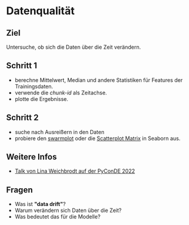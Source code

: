 
# Datenqualität

## Ziel

Untersuche, ob sich die Daten über die Zeit verändern.

## Schritt 1

* berechne Mittelwert, Median und andere Statistiken für Features der Trainingsdaten.
* verwende die *chunk-id* als Zeitachse.
* plotte die Ergebnisse.

## Schritt 2

* suche nach Ausreißern in den Daten
* probiere den [swarmplot](https://seaborn.pydata.org/examples/scatterplot_categorical.html) oder die [Scatterplot Matrix](https://seaborn.pydata.org/examples/scatterplot_matrix.html) in Seaborn aus.

## Weitere Infos

* [Talk von Lina Weichbrodt auf der PyConDE 2022](https://www.youtube.com/watch?v=wWxqnZb-LSk)

## Fragen

* Was ist **"data drift"**?
* Warum verändern sich Daten über die Zeit?
* Was bedeutet das für die Modelle?
